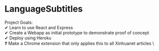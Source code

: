 # LanguageSubtitles

Project Goals: \
✔ Learn to use React and Express\
✔ Create a Webapp as initial prototype to demonstrate proof of concept\
✔ Deploy using Heroku\
❓ Make a Chrome extension that only applies this to all Xinhuanet articles \
